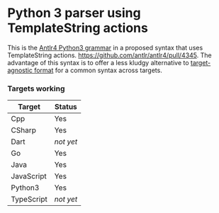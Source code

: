 # Python 3 parser using TemplateString actions

This is the [Antlr4 Python3 grammar](https://github.com/antlr/grammars-v4/tree/master/python/python3)
in a proposed syntax that uses TemplateString actions.
https://github.com/antlr/antlr4/pull/4345. The advantage of this syntax is to offer a
less kludgy alternative to [target-agnostic format](https://github.com/antlr/antlr4/blob/dev/doc/target-agnostic-grammars.md)
for a common syntax across targets.

### Targets working

| Target | Status |
|---|---|
| Cpp | Yes |
| CSharp | Yes |
| Dart | _not yet_ |
| Go | Yes |
| Java | Yes |
| JavaScript | Yes |
| Python3 | Yes |
| TypeScript | _not yet_ |
